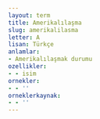 ```yaml
---
layout: term
title: Amerikalılaşma
slug: amerikalilasma
letter: A
lisan: Türkçe
anlamlar:
- Amerikalılaşmak durumu
ozellikler:
- - isim
ornekler:
- - ''
orneklerkaynak:
- - ''
---
```

